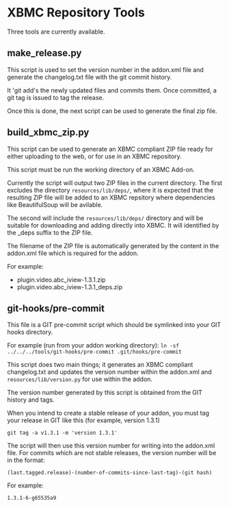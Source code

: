 XBMC Repository Tools
=====

Three tools are currently available.

make_release.py
---------------

This script is used to set the version number in the addon.xml file and generate
the changelog.txt file with the git commit history.

It 'git add's the newly updated files and commits them. Once committed, a git tag
is issued to tag the release.

Once this is done, the next script can be used to generate the final zip file.


build_xbmc_zip.py
-----------------

This script can be used to generate an XBMC compliant ZIP file ready for either
uploading to the web, or for use in an XBMC repository.

This script must be run the working directory of an XBMC Add-on.

Currently the script will output two ZIP files in the current directory. 
The first excludes the directory `resources/lib/deps/`, where it is expected
that the resulting ZIP file will be added to an XBMC repsitory where
dependencies like BeautifulSoup will be avilable.

The second will include the `resources/lib/deps/` directory and will be
suitable for downloading and adding directly into XBMC. It will identified by
the _deps suffix to the ZIP file.

The filename of the ZIP file is automatically generated by the content in the
addon.xml file which is required for the addon. 

For example:
  - plugin.video.abc_iview-1.3.1.zip
  - plugin.video.abc_iview-1.3.1_deps.zip

git-hooks/pre-commit
--------------------

This file is a GIT pre-commit script which should be symlinked into your GIT
hooks directory.

For example (run from your addon working directory):
`ln -sf ../../../tools/git-hooks/pre-commit .git/hooks/pre-commit`

This script does two main things; it generates an XBMC compliant changelog.txt
and updates the version number within the addon.xml and
`resources/lib/version.py` for use within the addon.

The version number generated by this script is obtained from the GIT history
and tags.

When you intend to create a stable release of your addon, you must tag your
release in GIT like this (for example, version 1.3.1)

`git tag -a v1.3.1 -m 'version 1.3.1'`

The script will then use this version number for writing into the addon.xml
file. For commits which are not stable releases, the version number will be
in the format:

`(last.tagged.release)-(number-of-commits-since-last-tag)-(git hash)`

For example:

`1.3.1-6-g65535a9`
